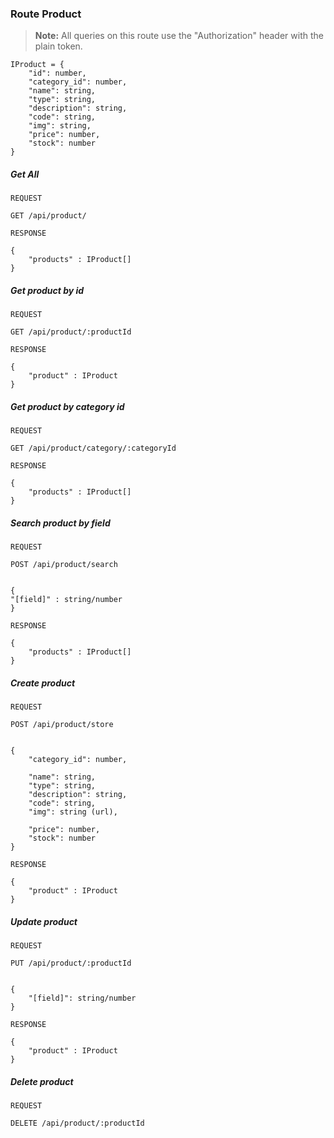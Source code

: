 ### Route Product

> **Note:** All queries on this route use the "Authorization" header with the plain token.

```
IProduct = {
	"id": number,
	"category_id": number,
	"name": string,
	"type": string,
	"description": string,
	"code": string,
	"img": string,
	"price": number,
	"stock": number
}
```

##### Get All

```
REQUEST

GET /api/product/
```

```
RESPONSE

{
    "products" : IProduct[]
}
```

##### Get product by id

```
REQUEST

GET /api/product/:productId
```

```
RESPONSE

{
    "product" : IProduct
}
```

##### Get product by category id

```
REQUEST

GET /api/product/category/:categoryId
```

```
RESPONSE

{
    "products" : IProduct[]
}
```

##### Search product by field

```
REQUEST

POST /api/product/search


{
"[field]" : string/number
}
```

```
RESPONSE

{
    "products" : IProduct[]
}
```

##### Create product

```
REQUEST

POST /api/product/store


{
    "category_id": number,

    "name": string,
    "type": string,
    "description": string,
    "code": string,
    "img": string (url),

    "price": number,
    "stock": number
}
```

```
RESPONSE

{
    "product" : IProduct
}
```

##### Update product

```
REQUEST

PUT /api/product/:productId


{
    "[field]": string/number
}
```

```
RESPONSE

{
    "product" : IProduct
}
```

##### Delete product

```
REQUEST

DELETE /api/product/:productId
```
